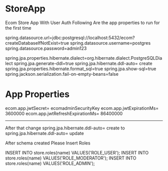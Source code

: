 # StoreApp
Ecom Store App With User Auth
Following Are the app properties to run for the first time

spring.datasource.url=jdbc:postgresql://localhost:5432/ecom?createDatabaseIfNotExist=true
spring.datasource.username=postgres
spring.datasource.password=admin123

spring.jpa.properties.hibernate.dialect=org.hibernate.dialect.PostgreSQLDialect
spring.jpa.generate-ddl=true
spring.jpa.hibernate.ddl-auto= create
spring.jpa.properties.hibernate.format_sql=true
spring.jpa.show-sql=true
spring.jackson.serialization.fail-on-empty-beans=false

# App Properties
ecom.app.jwtSecret= ecomadminSecurityKey
ecom.app.jwtExpirationMs= 3600000
ecom.app.jwtRefreshExpirationMs= 86400000



----------------------------------------------
After that change spring.jpa.hibernate.ddl-auto= create to spring.jpa.hibernate.ddl-auto= update


After schema created 
Please Insert Roles

INSERT INTO store.roles(name) VALUES('ROLE_USER');
INSERT INTO store.roles(name) VALUES('ROLE_MODERATOR');
INSERT INTO store.roles(name) VALUES('ROLE_ADMIN');

